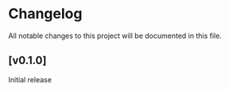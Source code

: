 # Changelog

All notable changes to this project will be documented in this file.

## [v0.1.0]

Initial release
